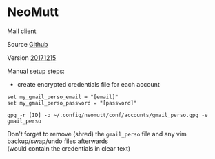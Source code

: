 # NeoMutt

Mail client

Source [Github](https://github.com/neomutt/neomutt)

Version [20171215](https://github.com/neomutt/neomutt/releases/tag/neomutt-20171215)

Manual setup steps:
- create encrypted credentials file for each account
```
set my_gmail_perso_email = "[email]"
set my_gmail_perso_password = "[password]"
```
`gpg -r [ID] -o ~/.config/neomutt/conf/accounts/gmail_perso.gpg -e gmail_perso`

Don't forget to remove (shred) the `gmail_perso` file and any vim backup/swap/undo files afterwards  
(would contain the credentials in clear text)
